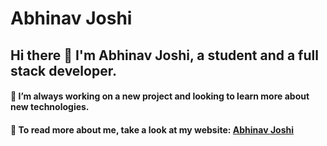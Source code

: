 # Abhinav Joshi

## Hi there 👋 I'm Abhinav Joshi, a student and a full stack developer.

#### 🔭 I’m always working on a new project and looking to learn more about new technologies.
#### 🌱 To read more about me, take a look at my website: [Abhinav Joshi](https://abhinav-joshi.tech/)

